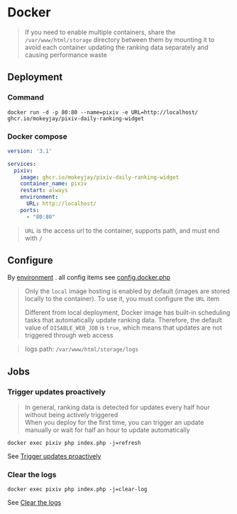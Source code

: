 # Docker
> If you need to enable multiple containers, share the `/var/www/html/storage` directory between them by mounting it to avoid each container updating the ranking data separately and causing performance waste

## Deployment
### Command
```shell
docker run -d -p 80:80 --name=pixiv -e URL=http://localhost/ ghcr.io/mokeyjay/pixiv-daily-ranking-widget
```

### Docker compose
```yaml
version: '3.1'

services:
  pixiv:
    image: ghcr.io/mokeyjay/pixiv-daily-ranking-widget
    container_name: pixiv
    restart: always
    environment:
      URL: http://localhost/
    ports:
      - "80:80"
```

> `URL` is the access url to the container, supports path, and must end with `/`

## Configure
By [environment](https://docs.docker.com/compose/compose-file/#environment) . all config items see [config.docker.php](../docker/config.php)

> Only the `local` image hosting is enabled by default (images are stored locally to the container). To use it, you must configure the `URL` item  
> 
> Different from local deployment, Docker image has built-in scheduling tasks that automatically update ranking data. Therefore, the default value of `DISABLE_WEB_JOB` is `true`, which means that updates are not triggered through web access

> logs path: `/var/www/html/storage/logs`

## Jobs
### Trigger updates proactively
> In general, ranking data is detected for updates every half hour without being actively triggered  
> When you deploy for the first time, you can trigger an update manually or wait for half an hour to update automatically

```shell
docker exec pixiv php index.php -j=refresh
```
See [Trigger updates proactively](https://github.com/mokeyjay/Pixiv-daily-ranking-widget/blob/master/doc/deploy.en.md)

### Clear the logs
```shell
docker exec pixiv php index.php -j=clear-log
```
See [Clear the logs](https://github.com/mokeyjay/Pixiv-daily-ranking-widget/blob/master/doc/deploy.en.md)
